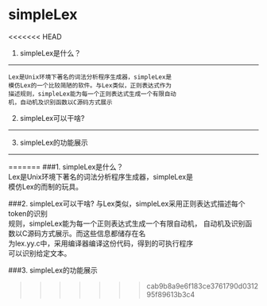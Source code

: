 simpleLex
=========
<<<<<<< HEAD
1. simpleLex是什么？
-------------------------

    Lex是Unix环境下著名的词法分析程序生成器，simpleLex是
    模仿Lex的一个比较简陋的软件。与Lex类似，正则表达式作为
    描述规则，simpleLex能为每一个正则表达式生成一个有限自动
    机，自动机及识别函数以C源码方式展示
    

2. simpleLex可以干啥?
-------------------------
3. simpleLex的功能展示
-------------------------
=======
###1. simpleLex是什么？  
    Lex是Unix环境下著名的词法分析程序生成器，simpleLex是  
    模仿Lex的而制的玩具。


###2. simpleLex可以干啥?
    与Lex类似，simpleLex采用正则表达式描述每个token的识别  
    规则，simpleLex能为每一个正则表达式生成一个有限自动机， 
    自动机及识别函数以C源码方式展示。而这些信息都储存在名  
    为lex.yy.c中，采用编译器编译这份代码，得到的可执行程序  
    可以识别给定文本。

###3. simpleLex的功能展示

>>>>>>> cab9b8a9e6f183ce3761790d031295f89613b3c4
